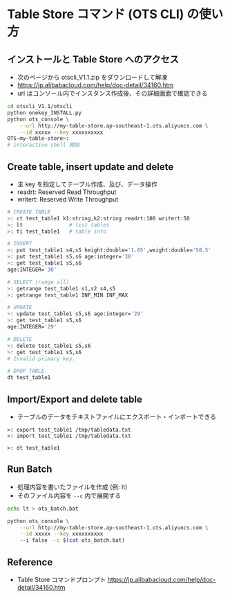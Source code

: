
# Table Store コマンド (OTS CLI) の使い方


## インストールと Table Store へのアクセス

* 次のページから otscli_V1.1.zip をダウンロードして解凍
* https://jp.alibabacloud.com/help/doc-detail/34160.htm
* url はコンソール内でインスタンス作成後、その詳細画面で確認できる

```bash
cd otscli_V1.1/otscli
python onekey_INSTALL.py
python ots_console \
    --url http://my-table-store.ap-southeast-1.ots.aliyuncs.com \
    --id xxxxx --key xxxxxxxxxx
OTS-my-table-store>:
# interactive shell 開始
```

## Create table, insert update and delete

* 主 key を指定してテーブル作成、及び、データ操作
* readrt: Reserved Read Throughput
* writert: Reserved Write Throughput

```bash
# CREATE TABLE
>: ct test_table1 k1:string,k2:string readrt:100 writert:50
>: lt               # list tables
>: ti test_table1   # table info

# INSERT
>: put test_table1 s4,s5 height:double='1.65',weight:double='58.5'
>: put test_table1 s5,s6 age:integer='30'
>: get test_table1 s5,s6
age:INTEGER='30'

# SELECT (range all)
>: getrange test_table1 s1,s2 s4,s5
>: getrange test_table1 INF_MIN INF_MAX

# UPDATE
>: update test_table1 s5,s6 age:integer='29'
>: get test_table1 s5,s6
age:INTEGER='29'

# DELETE
>: delete test_table1 s5,s6
>: get test_table1 s5,s6
# Invalid primary key.

# DROP TABLE
dt test_table1
```

## Import/Export and delete table

* テーブルのデータをテキストファイルにエクスポート・インポートできる

```
>: export test_table1 /tmp/tabledata.txt
>: import test_table1 /tmp/tabledata.txt

>: dt test_table1
```


## Run Batch

* 処理内容を書いたファイルを作成 (例: lt)
* そのファイル内容を `--c` 内で展開する

```bash
echo lt > ots_batch.bat

python ots_console \
    --url http://my-table-store.ap-southeast-1.ots.aliyuncs.com \
    --id xxxxx --key xxxxxxxxxx
    --i false --c $(cat ots_batch.bat)
```

## Reference 

* Table Store コマンドプロンプト https://jp.alibabacloud.com/help/doc-detail/34160.htm
